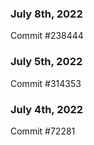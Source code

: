### July 8th, 2022

Commit #238444

### July 5th, 2022

Commit #314353


### July 4th, 2022

Commit #72281

